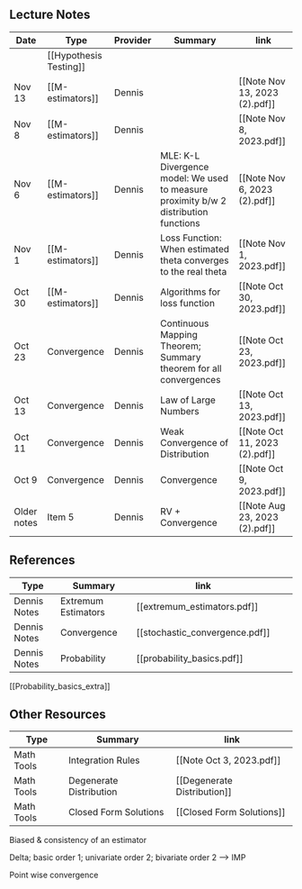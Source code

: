 
## Lecture Notes 
| Date | Type | Provider | Summary | link |
| ---- | ---- | ---- | ---- | ---- |
|  | [[Hypothesis Testing]] |  |  |  |
| Nov 13 | [[M-estimators]] | Dennis |  | [[Note Nov 13, 2023 (2).pdf]] |
| Nov 8 | [[M-estimators]] | Dennis |  | [[Note Nov 8, 2023.pdf]] |
| Nov 6 | [[M-estimators]] | Dennis | MLE: K-L Divergence model: We used to measure proximity b/w 2 distribution functions | [[Note Nov 6, 2023 (2).pdf]] |
| Nov 1 | [[M-estimators]] | Dennis | Loss Function: When estimated theta converges to the real theta | [[Note Nov 1, 2023.pdf]] |
| Oct 30 | [[M-estimators]] | Dennis | Algorithms for loss function | [[Note Oct 30, 2023.pdf]] |
| Oct 23 | Convergence | Dennis | Continuous Mapping Theorem; Summary theorem for all convergences | [[Note Oct 23, 2023.pdf]] |
| Oct 13 | Convergence | Dennis | Law of Large Numbers | [[Note Oct 13, 2023.pdf]] |
| Oct 11 | Convergence | Dennis | Weak Convergence of Distribution | [[Note Oct 11, 2023 (2).pdf]] |
| Oct 9 | Convergence | Dennis | Convergence | [[Note Oct 9, 2023.pdf]] |
| Older notes | Item 5 | Dennis | RV + Convergence | [[Note Aug 23, 2023 (2).pdf]] |

## References 

| Type         | Summary             | link                           |     |     |
| ------------ | ------------------- | ------------------------------ | --- | --- |
| Dennis Notes | Extremum Estimators | [[extremum_estimators.pdf]]    |     |     |
| Dennis Notes | Convergence         | [[stochastic_convergence.pdf]] |     |     |
| Dennis Notes | Probability         | [[probability_basics.pdf]]     |     |     |

[[Probability_basics_extra]]
## Other Resources 

| Type | Summary| link|   
| -------- | -------- |  -------- | 
| Math Tools | Integration Rules | [[Note Oct 3, 2023.pdf]]  | 
| Math Tools | Degenerate Distribution | [[Degenerate Distribution]]  |
| Math Tools | Closed Form Solutions | [[Closed Form Solutions]]  |
Biased & consistency of an estimator



Delta; basic order 1; univariate order 2; bivariate order 2 —> IMP 

Point wise convergence